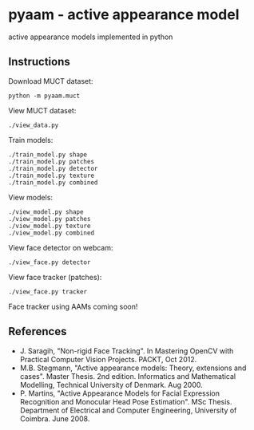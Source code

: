 # pyaam - active appearance model

active appearance models implemented in python

## Instructions

Download MUCT dataset:

    python -m pyaam.muct

View MUCT dataset:

    ./view_data.py

Train models:

    ./train_model.py shape
    ./train_model.py patches
    ./train_model.py detector
    ./train_model.py texture
    ./train_model.py combined

View models:

    ./view_model.py shape
    ./view_model.py patches
    ./view_model.py texture
    ./view_model.py combined

View face detector on webcam:

    ./view_face.py detector

View face tracker (patches):

    ./view_face.py tracker

Face tracker using AAMs coming soon!

## References

- J. Saragih, "Non-rigid Face Tracking". In Mastering OpenCV with Practical Computer Vision Projects. PACKT, Oct 2012.
- M.B. Stegmann, "Active appearance models: Theory, extensions and cases". Master Thesis. 2nd edition. Informatics and Mathematical Modelling, Technical University of Denmark. Aug 2000.
- P. Martins, "Active Appearance Models for Facial Expression Recognition and Monocular Head Pose Estimation". MSc Thesis. Department of Electrical and Computer Engineering, University of Coimbra. June 2008.
